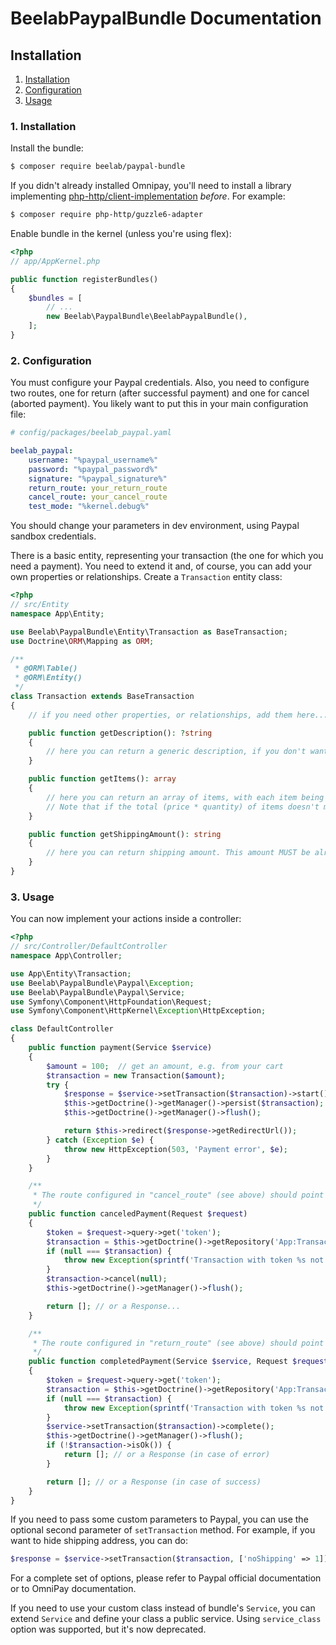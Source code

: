 BeelabPaypalBundle Documentation
================================

## Installation

1. [Installation](#1-installation)
2. [Configuration](#2-configuration)
3. [Usage](#3-usage)

### 1. Installation

Install the bundle:

```bash
$ composer require beelab/paypal-bundle
```

If you didn't already installed Omnipay, you'll need to install a library implementing 
[php-http/client-implementation](https://packagist.org/providers/php-http/client-implementation)
*before*. For example:

```bash
$ composer require php-http/guzzle6-adapter
```

Enable bundle in the kernel (unless you're using flex):

```php
<?php
// app/AppKernel.php

public function registerBundles()
{
    $bundles = [
        // ...
        new Beelab\PaypalBundle\BeelabPaypalBundle(),
    ];
}
```

### 2. Configuration

You must configure your Paypal credentials. Also, you need to configure two routes, one
for return (after successful payment) and one for cancel (aborted payment).
You likely want to put this in your main configuration file:

```yaml
# config/packages/beelab_paypal.yaml

beelab_paypal:
    username: "%paypal_username%"
    password: "%paypal_password%"
    signature: "%paypal_signature%"
    return_route: your_return_route
    cancel_route: your_cancel_route
    test_mode: "%kernel.debug%"
```

You should change your parameters in dev environment, using Paypal sandbox credentials.

There is a basic entity, representing your transaction (the one for which you need a payment).
You need to extend it and, of course, you can add your own properties or relationships.
Create a `Transaction` entity class:

```php
<?php
// src/Entity
namespace App\Entity;

use Beelab\PaypalBundle\Entity\Transaction as BaseTransaction;
use Doctrine\ORM\Mapping as ORM;

/**
 * @ORM\Table()
 * @ORM\Entity()
 */
class Transaction extends BaseTransaction
{
    // if you need other properties, or relationships, add them here...

    public function getDescription(): ?string
    {
        // here you can return a generic description, if you don't want to list items
    }

    public function getItems(): array
    {
        // here you can return an array of items, with each item being an array of name, quantity, price
        // Note that if the total (price * quantity) of items doesn't match total amount, this won't work
    }

    public function getShippingAmount(): string
    {
        // here you can return shipping amount. This amount MUST be already in your total amount
    }
}
```

### 3. Usage

You can now implement your actions inside a controller:

```php
<?php
// src/Controller/DefaultController
namespace App\Controller;

use App\Entity\Transaction;
use Beelab\PaypalBundle\Paypal\Exception;
use Beelab\PaypalBundle\Paypal\Service;
use Symfony\Component\HttpFoundation\Request;
use Symfony\Component\HttpKernel\Exception\HttpException;

class DefaultController
{
    public function payment(Service $service)
    {
        $amount = 100;  // get an amount, e.g. from your cart
        $transaction = new Transaction($amount);
        try {
            $response = $service->setTransaction($transaction)->start();
            $this->getDoctrine()->getManager()->persist($transaction);
            $this->getDoctrine()->getManager()->flush();

            return $this->redirect($response->getRedirectUrl());
        } catch (Exception $e) {
            throw new HttpException(503, 'Payment error', $e);
        }
    }

    /**
     * The route configured in "cancel_route" (see above) should point here
     */
    public function canceledPayment(Request $request)
    {
        $token = $request->query->get('token');
        $transaction = $this->getDoctrine()->getRepository('App:Transaction')->findOneByToken($token);
        if (null === $transaction) {
            throw new Exception(sprintf('Transaction with token %s not found.', $token));
        }
        $transaction->cancel(null);
        $this->getDoctrine()->getManager()->flush();

        return []; // or a Response...
    }

    /**
     * The route configured in "return_route" (see above) should point here
     */
    public function completedPayment(Service $service, Request $request)
    {
        $token = $request->query->get('token');
        $transaction = $this->getDoctrine()->getRepository('App:Transaction')->findOneByToken($token);
        if (null === $transaction) {
            throw new Exception(sprintf('Transaction with token %s not found.', $token));
        }
        $service->setTransaction($transaction)->complete();
        $this->getDoctrine()->getManager()->flush();
        if (!$transaction->isOk()) {
            return []; // or a Response (in case of error)
        }

        return []; // or a Response (in case of success)
    }
}
```

If you need to pass some custom parameters to Paypal, you can use the optional second parameter of `setTransaction`
method. For example, if you want to hide shipping address, you can do:

```php
$response = $service->setTransaction($transaction, ['noShipping' => 1])->start();
```

For a complete set of options, please refer to Paypal official documentation or to OmniPay documentation.

If you need to use your custom class instead of bundle's `Service`, you can extend `Service` and define your
class a public service. Using `service_class` option was supported, but it's now deprecated.

